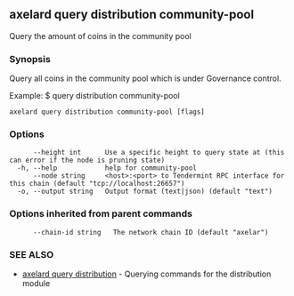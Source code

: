 ## axelard query distribution community-pool

Query the amount of coins in the community pool

### Synopsis

Query all coins in the community pool which is under Governance control.

Example:
$ <appd> query distribution community-pool

```
axelard query distribution community-pool [flags]
```

### Options

```
      --height int      Use a specific height to query state at (this can error if the node is pruning state)
  -h, --help            help for community-pool
      --node string     <host>:<port> to Tendermint RPC interface for this chain (default "tcp://localhost:26657")
  -o, --output string   Output format (text|json) (default "text")
```

### Options inherited from parent commands

```
      --chain-id string   The network chain ID (default "axelar")
```

### SEE ALSO

- [axelard query distribution](axelard_query_distribution.md)	 - Querying commands for the distribution module
